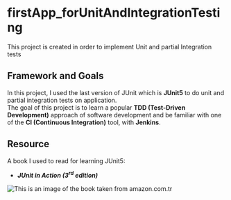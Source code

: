 # firstApp_forUnitAndIntegrationTesting
This project is created in order to implement Unit and partial Integration tests

## Framework and Goals
In this project, I used the last version of JUnit which is **JUnit5** to do unit and partial integration tests on application.</br>
The goal of this project is to learn a popular **TDD (Test-Driven Development)** approach of software development and be familiar with one of the **CI (Continuous Integration)**
tool, with **Jenkins**.</br>

## Resource
A book I used to read for learning JUnit5:
* ***JUnit in Action (3<sup>rd</sup> edition)***

![This is an image of the book taken from amazon.com.tr](https://images-na.ssl-images-amazon.com/images/I/41mTVA2FhbL._SX397_BO1,204,203,200_.jpg)
